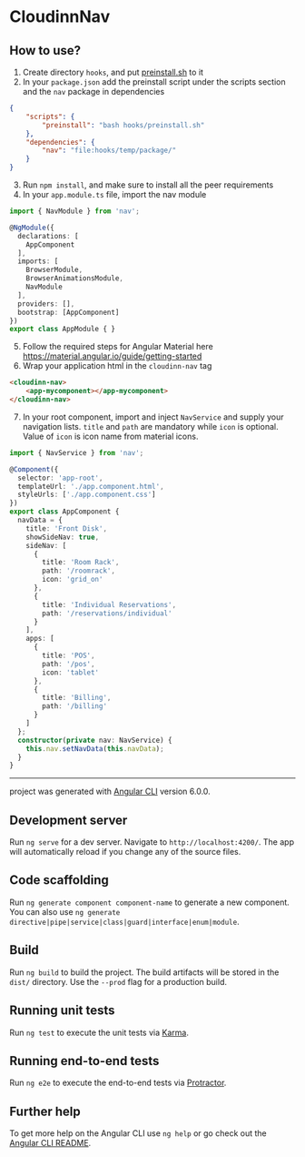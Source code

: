 # CloudinnNav

## How to use?
1. Create directory `hooks`, and put [preinstall.sh](https://bitbucket.org/snippets/cloudinn/qebRXy) to it
2. In your `package.json` add the preinstall script under the scripts section and the `nav` package in dependencies
```json
{
    "scripts": {
        "preinstall": "bash hooks/preinstall.sh"
    },
    "dependencies": {
        "nav": "file:hooks/temp/package/"
    }
}
```
3. Run `npm install`, and make sure to install all the peer requirements
4. In your `app.module.ts` file, import the nav module
```typescript
import { NavModule } from 'nav';
```
```typescript
@NgModule({
  declarations: [
    AppComponent
  ],
  imports: [
    BrowserModule,
    BrowserAnimationsModule,
    NavModule
  ],
  providers: [],
  bootstrap: [AppComponent]
})
export class AppModule { }
```
5. Follow the required steps for Angular Material here https://material.angular.io/guide/getting-started
6. Wrap your application html in the `cloudinn-nav` tag
```html
<cloudinn-nav>
    <app-mycomponent></app-mycomponent>
</cloudinn-nav>
```
7. In your root component, import and inject `NavService` and supply your navigation lists. `title` and `path` are mandatory while `icon` is optional. Value of `icon` is icon name from material icons.
```typescript
import { NavService } from 'nav';

@Component({
  selector: 'app-root',
  templateUrl: './app.component.html',
  styleUrls: ['./app.component.css']
})
export class AppComponent {
  navData = {
    title: 'Front Disk',
    showSideNav: true,
    sideNav: [
      {
        title: 'Room Rack',
        path: '/roomrack',
        icon: 'grid_on'
      },
      {
        title: 'Individual Reservations',
        path: '/reservations/individual'
      }
    ],
    apps: [
      {
        title: 'POS',
        path: '/pos',
        icon: 'tablet'
      },
      {
        title: 'Billing',
        path: '/billing'
      }
    ]
  };
  constructor(private nav: NavService) {
    this.nav.setNavData(this.navData);
  }
}
```
---
project was generated with [Angular CLI](https://github.com/angular/angular-cli) version 6.0.0.

## Development server

Run `ng serve` for a dev server. Navigate to `http://localhost:4200/`. The app will automatically reload if you change any of the source files.

## Code scaffolding

Run `ng generate component component-name` to generate a new component. You can also use `ng generate directive|pipe|service|class|guard|interface|enum|module`.

## Build

Run `ng build` to build the project. The build artifacts will be stored in the `dist/` directory. Use the `--prod` flag for a production build.

## Running unit tests

Run `ng test` to execute the unit tests via [Karma](https://karma-runner.github.io).

## Running end-to-end tests

Run `ng e2e` to execute the end-to-end tests via [Protractor](http://www.protractortest.org/).

## Further help

To get more help on the Angular CLI use `ng help` or go check out the [Angular CLI README](https://github.com/angular/angular-cli/blob/master/README.md).
